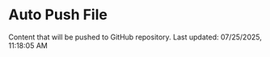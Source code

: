 # Auto Push File

Content that will be pushed to GitHub repository.
Last updated: 07/25/2025, 11:18:05 AM